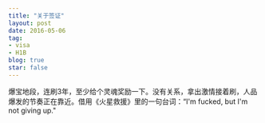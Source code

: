 ```yaml
---
title: "关于签证"
layout: post
date: 2016-05-06
tag:
- visa
- H1B
blog: true
star: false
---
```


爆宝地段，连刷3年，至少给个灵魂奖励一下。没有关系，拿出激情接着刷，人品爆发的节奏正在靠近。借用《火星救援》里的一句台词：“I'm fucked, but I'm not giving up."

